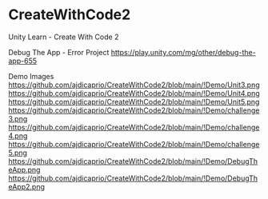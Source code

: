 # CreateWithCode2
Unity Learn - Create With Code 2

Debug The App - Error Project
https://play.unity.com/mg/other/debug-the-app-655

Demo Images
https://github.com/ajdicaprio/CreateWithCode2/blob/main/!Demo/Unit3.png
https://github.com/ajdicaprio/CreateWithCode2/blob/main/!Demo/Unit4.png
https://github.com/ajdicaprio/CreateWithCode2/blob/main/!Demo/Unit5.png
https://github.com/ajdicaprio/CreateWithCode2/blob/main/!Demo/challenge3.png
https://github.com/ajdicaprio/CreateWithCode2/blob/main/!Demo/challenge4.png
https://github.com/ajdicaprio/CreateWithCode2/blob/main/!Demo/challenge5.png
https://github.com/ajdicaprio/CreateWithCode2/blob/main/!Demo/DebugTheApp.png
https://github.com/ajdicaprio/CreateWithCode2/blob/main/!Demo/DebugTheApp2.png
